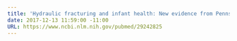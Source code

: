 ```yaml
---
title: 'Hydraulic fracturing and infant health: New evidence from Pennsylvania.'
date: 2017-12-13 11:59:00 -11:00
URL: https://www.ncbi.nlm.nih.gov/pubmed/29242825
---
```


